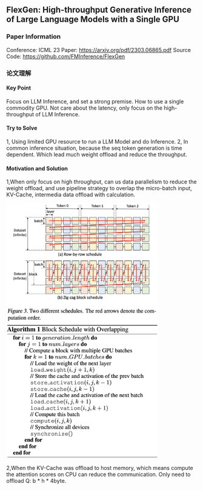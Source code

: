## FlexGen: High-throughput Generative Inference of Large Language Models with a Single GPU

### Paper Information
Conference: ICML 23
Paper: https://arxiv.org/pdf/2303.06865.pdf
Source Code: https://github.com/FMInference/FlexGen

### 论文理解
#### Key Point 
Focus on LLM Inference, and set a strong premise. How to use a single commodity GPU. 
Not care about the latency, only focus on the high-throughput of LLM Inference.

#### Try to Solve
1, Using limited GPU resource to run a LLM Model and do Inference.
2, In common inference situation, because the seq token generation is time dependent. Which lead much weight offload and reduce the throughput.

#### Motivation and Solution
1,When only focus on high throughput, can us data parallelism to reduce the weight offload, and use pipeline strategy to overlap the micro-batch input, KV-Cache, intermedia data offload with calculation.

<img src="./pictures/FlexGen-Scheduler.png" width="400px">

<img src="./pictures/FlexGen-Algorithm.png" width="400px">

2,When the KV-Cache was offload to host memory, which means compute the attention scores on CPU can reduce the communication. Only need to offload Q: b * h * 4byte.  